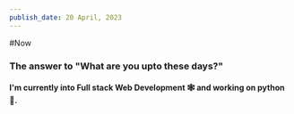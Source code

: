 ```yaml
---
publish_date: 20 April, 2023
---
```


#Now
### The answer to "What are you upto these days?"
 

#### I'm currently into Full stack Web Development 🕸️ and working on python 🐍.


